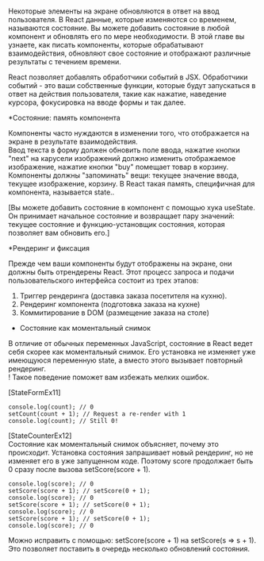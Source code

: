#

Некоторые элементы на экране обновляются в ответ на ввод пользователя. В React данные, которые изменяются со временем, называются состояние. Вы можете добавить состояние в любой компонент и обновлять его по мере необходимости. В этой главе вы узнаете, как писать компоненты, которые обрабатывают взаимодействия, обновляют свое состояние и отображают различные результаты с течением времени.

React позволяет добавлять обработчики событий в JSX. Обработчики событий - это ваши собственные функции, которые будут запускаться в ответ на действия пользователя, такие как нажатие, наведение курсора, фокусировка на вводе формы и так далее.

*Состояние: память компонента

Компоненты часто нуждаются в изменении того, что отображается на экране в результате взаимодействия.\
Ввод текста в форму должен обновить поле ввода, нажатие кнопки "next" на карусели изображений должно изменить отображаемое изображение, нажатие кнопки "buy" помещает товар в корзину. Компоненты должны "запоминать" вещи: текущее значение ввода, текущее изображение, корзину. В React такая память, специфичная для компонента, называется state..

[Вы можете добавить состояние в компонент с помощью хука useState.\
Он принимает начальное состояние и возвращает пару значений: текущее состояние и функцию-установщик состояния, которая позволяет вам обновить его.]

*Рендеринг и фиксация

Прежде чем ваши компоненты будут отображены на экране, они должны быть отрендерены React.
Этот процесс запроса и подачи пользовательского интерфейса состоит из трех этапов:
1. Триггер рендеринга (доставка заказа посетителя на кухню).
2. Рендеринг компонента (подготовка заказа на кухне)
3. Коммитирование в DOM (размещение заказа на столе)

* Состояние как моментальный снимок

В отличие от обычных переменных JavaScript, состояние в React ведет себя скорее как моментальный снимок. Его установка не изменяет уже имеющуюся переменную state, а вместо этого вызывает повторный рендеринг.\
! Такое поведение поможет вам избежать мелких ошибок. 

[StateFormEx11]
```tsx
console.log(count); // 0
setCount(count + 1); // Request a re-render with 1
console.log(count); // Still 0!
```

[StateCounterEx12]\
Состояние как моментальный снимок объясняет, почему это происходит. Установка состояния запрашивает новый рендеринг, но не изменяет его в уже запущенном коде. Поэтому score продолжает быть 0 сразу после вызова setScore(score + 1).
```tsx
console.log(score); // 0
setScore(score + 1); // setScore(0 + 1);
console.log(score); // 0
setScore(score + 1); // setScore(0 + 1);
console.log(score); // 0
setScore(score + 1); // setScore(0 + 1);
console.log(score); // 0
```
Можно исправить с помощью: setScore(score + 1) на setScore(s => s + 1). Это позволяет поставить в очередь несколько обновлений состояния.
```tsx
```
```tsx
```
#
```tsx
```
```tsx
```
```tsx
```